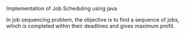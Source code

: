 Implementation of Job Scheduling using java

In job sequencing problem, the objective is to find a sequence of jobs, 
which is completed within their deadlines and gives maximum profit.
